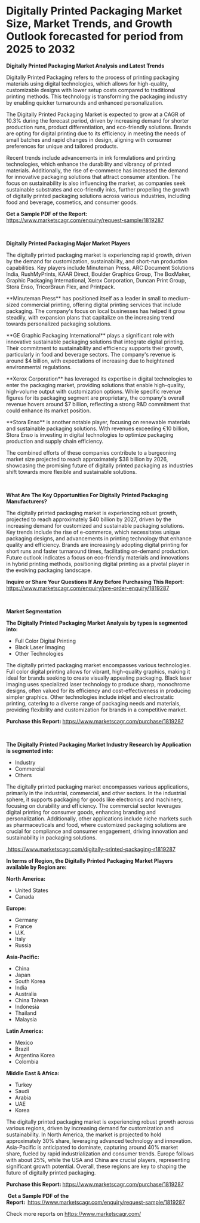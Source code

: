 <p><h1>Digitally Printed Packaging Market Size, Market Trends, and Growth Outlook forecasted for period from 2025 to 2032</h1></p><p><strong>Digitally Printed Packaging Market Analysis and Latest Trends</strong></p>
<p><p>Digitally Printed Packaging refers to the process of printing packaging materials using digital technologies, which allows for high-quality, customizable designs with lower setup costs compared to traditional printing methods. This technology is transforming the packaging industry by enabling quicker turnarounds and enhanced personalization. </p><p>The Digitally Printed Packaging Market is expected to grow at a CAGR of 10.3% during the forecast period, driven by increasing demand for shorter production runs, product differentiation, and eco-friendly solutions. Brands are opting for digital printing due to its efficiency in meeting the needs of small batches and rapid changes in design, aligning with consumer preferences for unique and tailored products. </p><p>Recent trends include advancements in ink formulations and printing technologies, which enhance the durability and vibrancy of printed materials. Additionally, the rise of e-commerce has increased the demand for innovative packaging solutions that attract consumer attention. The focus on sustainability is also influencing the market, as companies seek sustainable substrates and eco-friendly inks, further propelling the growth of digitally printed packaging solutions across various industries, including food and beverage, cosmetics, and consumer goods.</p></p>
<p><strong>Get a Sample PDF of the Report:&nbsp;</strong> <a href="https://www.marketscagr.com/enquiry/request-sample/1819287?utm_campaign=2031&utm_medium=2&utm_source=Github&utm_content=ia&utm_term=08032025&utm_id=digitally-printed-packaging">https://www.marketscagr.com/enquiry/request-sample/1819287</a></p>
<p>&nbsp;</p>
<p><strong>Digitally Printed Packaging Major Market Players</strong></p>
<p><p>The digitally printed packaging market is experiencing rapid growth, driven by the demand for customization, sustainability, and short-run production capabilities. Key players include Minuteman Press, ARC Document Solutions India, RushMyPrints, KAAR Direct, Boulder Graphics Group, The BoxMaker, Graphic Packaging International, Xerox Corporation, Duncan Print Group, Stora Enso, TricorBraun Flex, and Printpack.</p><p>**Minuteman Press** has positioned itself as a leader in small to medium-sized commercial printing, offering digital printing services that include packaging. The company's focus on local businesses has helped it grow steadily, with expansion plans that capitalize on the increasing trend towards personalized packaging solutions.</p><p>**GE Graphic Packaging International** plays a significant role with innovative sustainable packaging solutions that integrate digital printing. Their commitment to sustainability and efficiency supports their growth, particularly in food and beverage sectors. The company's revenue is around $4 billion, with expectations of increasing due to heightened environmental regulations.</p><p>**Xerox Corporation** has leveraged its expertise in digital technologies to enter the packaging market, providing solutions that enable high-quality, high-volume output with customization options. While specific revenue figures for its packaging segment are proprietary, the company's overall revenue hovers around $7 billion, reflecting a strong R&D commitment that could enhance its market position.</p><p>**Stora Enso** is another notable player, focusing on renewable materials and sustainable packaging solutions. With revenues exceeding €10 billion, Stora Enso is investing in digital technologies to optimize packaging production and supply chain efficiency.</p><p>The combined efforts of these companies contribute to a burgeoning market size projected to reach approximately $38 billion by 2026, showcasing the promising future of digitally printed packaging as industries shift towards more flexible and sustainable solutions.</p></p>
<p>&nbsp;</p>
<p><strong>What Are The Key Opportunities For Digitally Printed Packaging Manufacturers?</strong></p>
<p><p>The digitally printed packaging market is experiencing robust growth, projected to reach approximately $40 billion by 2027, driven by the increasing demand for customized and sustainable packaging solutions. Key trends include the rise of e-commerce, which necessitates unique packaging designs, and advancements in printing technology that enhance quality and efficiency. Brands are increasingly adopting digital printing for short runs and faster turnaround times, facilitating on-demand production. Future outlook indicates a focus on eco-friendly materials and innovations in hybrid printing methods, positioning digital printing as a pivotal player in the evolving packaging landscape.</p></p>
<p><strong>Inquire or Share Your Questions If Any Before Purchasing This Report:</strong> <a href="https://www.marketscagr.com/enquiry/pre-order-enquiry/1819287?utm_campaign=2031&utm_medium=2&utm_source=Github&utm_content=ia&utm_term=08032025&utm_id=digitally-printed-packaging">https://www.marketscagr.com/enquiry/pre-order-enquiry/1819287</a></p>
<p>&nbsp;</p>
<p><strong>Market Segmentation</strong></p>
<p><strong>The Digitally Printed Packaging Market Analysis by types is segmented into:</strong></p>
<p><ul><li>Full Color Digital Printing</li><li>Black Laser Imaging</li><li>Other Technologies</li></ul></p>
<p><p>The digitally printed packaging market encompasses various technologies. Full color digital printing allows for vibrant, high-quality graphics, making it ideal for brands seeking to create visually appealing packaging. Black laser imaging uses specialized laser technology to produce sharp, monochrome designs, often valued for its efficiency and cost-effectiveness in producing simpler graphics. Other technologies include inkjet and electrostatic printing, catering to a diverse range of packaging needs and materials, providing flexibility and customization for brands in a competitive market.</p></p>
<p><strong>Purchase this Report:&nbsp;</strong><a href="https://www.marketscagr.com/purchase/1819287?utm_campaign=2031&utm_medium=2&utm_source=Github&utm_content=ia&utm_term=08032025&utm_id=digitally-printed-packaging">https://www.marketscagr.com/purchase/1819287</a></p>
<p>&nbsp;</p>
<p><strong>The Digitally Printed Packaging Market Industry Research by Application is segmented into:</strong></p>
<p><ul><li>Industry</li><li>Commercial</li><li>Others</li></ul></p>
<p><p>The digitally printed packaging market encompasses various applications, primarily in the industrial, commercial, and other sectors. In the industrial sphere, it supports packaging for goods like electronics and machinery, focusing on durability and efficiency. The commercial sector leverages digital printing for consumer goods, enhancing branding and personalization. Additionally, other applications include niche markets such as pharmaceuticals and food, where customized packaging solutions are crucial for compliance and consumer engagement, driving innovation and sustainability in packaging solutions.</p></p>
<p><a href="https://www.marketscagr.com/digitally-printed-packaging-r1819287?utm_campaign=2031&utm_medium=2&utm_source=Github&utm_content=ia&utm_term=08032025&utm_id=digitally-printed-packaging">&nbsp;https://www.marketscagr.com/digitally-printed-packaging-r1819287</a></p>
<p><strong>In terms of Region, the Digitally Printed Packaging Market Players available by Region are:</strong></p>
<p>
    <p> <strong> North America: </strong>
        <ul>
            <li>United States</li>
            <li>Canada</li>
        </ul>
        </p> 
    <p> <strong> Europe: </strong>
        <ul>
            <li>Germany</li>
            <li>France</li>
            <li>U.K.</li>
            <li>Italy</li>
            <li>Russia</li>
        </ul>
        </p> 
    <p> <strong> Asia-Pacific: </strong>
        <ul>
            <li>China</li>
            <li>Japan</li>
            <li>South Korea</li>
            <li>India</li>
            <li>Australia</li>
            <li>China Taiwan</li>
            <li>Indonesia</li>
            <li>Thailand</li>
            <li>Malaysia</li>
        </ul>
        </p> 
    <p> <strong> Latin America: </strong>
        <ul>
            <li>Mexico</li>
            <li>Brazil</li>
            <li>Argentina Korea</li>
            <li>Colombia</li>
        </ul>
        </p> 
    <p> <strong> Middle East & Africa: </strong>
        <ul>
            <li>Turkey</li>
            <li>Saudi</li>
            <li>Arabia</li>
            <li>UAE</li>
            <li>Korea</li>
        </ul>
    </p>
    </p>
<p><p>The digitally printed packaging market is experiencing robust growth across various regions, driven by increasing demand for customization and sustainability. In North America, the market is projected to hold approximately 30% share, leveraging advanced technology and innovation. Asia-Pacific is anticipated to dominate, capturing around 40% market share, fueled by rapid industrialization and consumer trends. Europe follows with about 25%, while the USA and China are crucial players, representing significant growth potential. Overall, these regions are key to shaping the future of digitally printed packaging.</p></p>
<p><strong>Purchase this Report: </strong><a href="https://www.marketscagr.com/purchase/1819287?utm_campaign=2031&utm_medium=2&utm_source=Github&utm_content=ia&utm_term=08032025&utm_id=digitally-printed-packaging">https://www.marketscagr.com/purchase/1819287</a></p>
<p>&nbsp;<strong>Get a Sample PDF of the Report:&nbsp;&nbsp;</strong><a href="https://www.marketscagr.com/enquiry/request-sample/1819287?utm_campaign=2031&utm_medium=2&utm_source=Github&utm_content=ia&utm_term=08032025&utm_id=digitally-printed-packaging">https://www.marketscagr.com/enquiry/request-sample/1819287</a></p>
<p><strong></strong></p>
<p>Check more reports on <a href="https://www.marketscagr.com/?utm_campaign=2031&utm_medium=2&utm_source=Github&utm_content=ia&utm_term=08032025&utm_id=digitally-printed-packaging">https://www.marketscagr.com/</a></p>